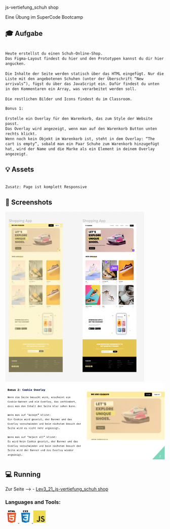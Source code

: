 js-vertiefung_schuh shop

Eine Übung im SuperCode Bootcamp

## 🎓 Aufgabe

```

Heute erstellst du einen Schuh-Online-Shop.
Das Figma-Layout findest du hier und den Prototypen kannst du dir hier angucken.

Die Inhalte der Seite werden statisch über das HTML eingefügt. Nur die Liste mit den angebotenen Schuhen (unter der Überschrift “New arrivals”), fügst du über das JavaScript ein. Dafür findest du unten in den Kommentaren ein Array, was verarbeitet werden soll.

Die restlichen Bilder und Icons findest du im Classroom.
```

```
Bonus 1:

Erstelle ein Overlay für den Warenkorb, das zum Style der Website passt.
Das Overlay wird angezeigt, wenn man auf den Warenkorb Button unten rechts klickt.
Wenn noch kein Objekt im Warenkorb ist, steht in dem Overlay: “The cart is empty”, sobald man ein Paar Schuhe zum Warenkorb hinzugefügt hat, wird der Name und die Marke als ein Element in deinem Overlay angezeigt.

```

## 💡 Assets

```

Zusatz: Page ist komplett Responsive
```

## 📸 Screenshots

![App Screenshot](assets/img/screen1.png)
![App Screenshot](assets/img/screen2.png)

## 💻 Running

Zur Seite —> - [Lev3_21_js-vertiefung_schuh shop](https://jennijennina.github.io/js_vertiefung_schuh-shop/)

<p align="left">
</p>

<h3 align="left">Languages and Tools:</h3>
<p align="left"> <a href="https://www.w3schools.com/html/" target="_blank" rel="noreferrer"> <img src="https://raw.githubusercontent.com/devicons/devicon/master/icons/html5/html5-original-wordmark.svg" alt="html5" width="40" height="40"/> </a>
<a href="https://www.w3schools.com/css/" target="_blank" rel="noreferrer"> <img src="https://raw.githubusercontent.com/devicons/devicon/master/icons/css3/css3-original-wordmark.svg" alt="css3" width="40" height="40"/> </a> 
<a href="https://www.w3schools.com/css/" target="_blank" rel="noreferrer"> <img src="https://raw.githubusercontent.com/devicons/devicon/master/icons/javascript/javascript-original.svg" alt="css3" width="40" height="40"/> </a> </p>
